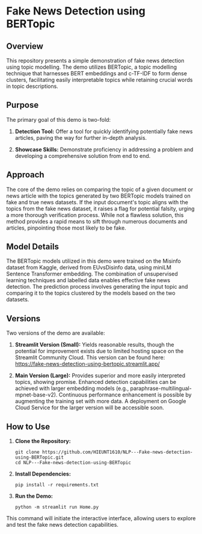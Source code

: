 # Fake News Detection using BERTopic

## Overview

This repository presents a simple demonstration of fake news detection using topic modelling. The demo utilizes BERTopic, a topic modelling technique that harnesses BERT embeddings and c-TF-IDF to form dense clusters, facilitating easily interpretable topics while retaining crucial words in topic descriptions.

## Purpose

The primary goal of this demo is two-fold:

1. **Detection Tool:** Offer a tool for quickly identifying potentially fake news articles, paving the way for further in-depth analysis.
  
2. **Showcase Skills:** Demonstrate proficiency in addressing a problem and developing a comprehensive solution from end to end.

## Approach

The core of the demo relies on comparing the topic of a given document or news article with the topics generated by two BERTopic models trained on fake and true news datasets. If the input document's topic aligns with the topics from the fake news dataset, it raises a flag for potential falsity, urging a more thorough verification process. While not a flawless solution, this method provides a rapid means to sift through numerous documents and articles, pinpointing those most likely to be fake.

## Model Details

The BERTopic models utilized in this demo were trained on the Misinfo dataset from Kaggle, derived from EUvsDisinfo data, using miniLM Sentence Transformer embedding. The combination of unsupervised learning techniques and labelled data enables effective fake news detection. The prediction process involves generating the input topic and comparing it to the topics clustered by the models based on the two datasets.

## Versions

Two versions of the demo are available:

1. **Streamlit Version (Small):** Yields reasonable results, though the potential for improvement exists due to limited hosting space on the Streamlit Community Cloud. This version can be found here: https://fake-news-detection-using-bertopic.streamlit.app/

2. **Main Version (Large):** Provides superior and more easily interpreted topics, showing promise. Enhanced detection capabilities can be achieved with larger embedding models (e.g., paraphrase-multilingual-mpnet-base-v2). Continuous performance enhancement is possible by augmenting the training set with more data. A deployment on Google Cloud Service for the larger version will be accessible soon.

## How to Use

1. **Clone the Repository:**
   ```
   git clone https://github.com/HIEUNT1610/NLP---Fake-news-detection-using-BERTopic.git
   cd NLP---Fake-news-detection-using-BERTopic
   ```

2. **Install Dependencies:**
   ```
   pip install -r requirements.txt
   ```

3. **Run the Demo:**
   ```
   python -m streamlit run Home.py
   ```

This command will initiate the interactive interface, allowing users to explore and test the fake news detection capabilities.
